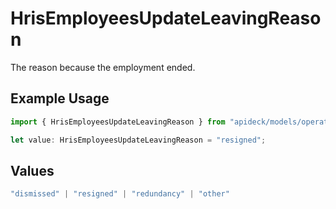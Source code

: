 # HrisEmployeesUpdateLeavingReason

The reason because the employment ended.

## Example Usage

```typescript
import { HrisEmployeesUpdateLeavingReason } from "apideck/models/operations";

let value: HrisEmployeesUpdateLeavingReason = "resigned";
```

## Values

```typescript
"dismissed" | "resigned" | "redundancy" | "other"
```
